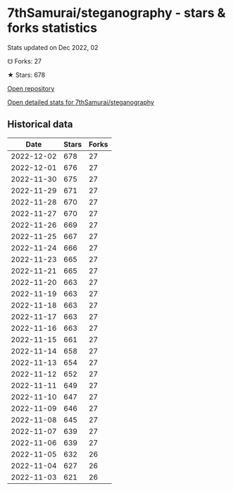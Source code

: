 # 7thSamurai/steganography - stars & forks statistics

Stats updated on Dec 2022, 02

☋ Forks: 27

★ Stars: 678

[Open repository](https://github.com/7thSamurai/steganography)

[Open detailed stats for 7thSamurai/steganography](https://reviewgithub.com/rep/7thSamurai/steganography)

## Historical data
| Date | Stars | Forks |
|------|-------|-------|
| 2022-12-02 | 678 | 27 | 
| 2022-12-01 | 676 | 27 | 
| 2022-11-30 | 675 | 27 | 
| 2022-11-29 | 671 | 27 | 
| 2022-11-28 | 670 | 27 | 
| 2022-11-27 | 670 | 27 | 
| 2022-11-26 | 669 | 27 | 
| 2022-11-25 | 667 | 27 | 
| 2022-11-24 | 666 | 27 | 
| 2022-11-23 | 665 | 27 | 
| 2022-11-21 | 665 | 27 | 
| 2022-11-20 | 663 | 27 | 
| 2022-11-19 | 663 | 27 | 
| 2022-11-18 | 663 | 27 | 
| 2022-11-17 | 663 | 27 | 
| 2022-11-16 | 663 | 27 | 
| 2022-11-15 | 661 | 27 | 
| 2022-11-14 | 658 | 27 | 
| 2022-11-13 | 654 | 27 | 
| 2022-11-12 | 652 | 27 | 
| 2022-11-11 | 649 | 27 | 
| 2022-11-10 | 647 | 27 | 
| 2022-11-09 | 646 | 27 | 
| 2022-11-08 | 645 | 27 | 
| 2022-11-07 | 639 | 27 | 
| 2022-11-06 | 639 | 27 | 
| 2022-11-05 | 632 | 26 | 
| 2022-11-04 | 627 | 26 | 
| 2022-11-03 | 621 | 26 | 

